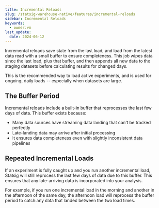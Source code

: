 ```yaml
---
title: Incremental Reloads
slug: /statsig-warehouse-native/features/incremental-reloads
sidebar: Incremental Reloads
keywords:
  - owner:vm
last_update:
  date: 2024-06-12
---
```


Incremental reloads save state from the last load, and load from the latest data read with a small buffer to ensure completeness. This job wipes data since the last load, plus that buffer, and then appends all new data to the staging datasets before calculating results for changed days.

This is the recommended way to load active experiments, and is used for ongoing, daily loads -- especially when datasets are large.

## The Buffer Period

Incremental reloads include a built-in buffer that reprocesses the last few days of data. This buffer exists because:
- Many data sources have streaming data landing that can't be tracked perfectly
- Late-landing data may arrive after initial processing
- It ensures data completeness even with slightly inconsistent data pipelines

## Repeated Incremental Loads

If an experiment is fully caught up and you run another incremental load, Statsig will still reprocess the last few days of data due to this buffer. This ensures that any late-arriving data is incorporated into your analysis.

For example, if you run one incremental load in the morning and another in the afternoon of the same day, the afternoon load will reprocess the buffer period to catch any data that landed between the two load times.
